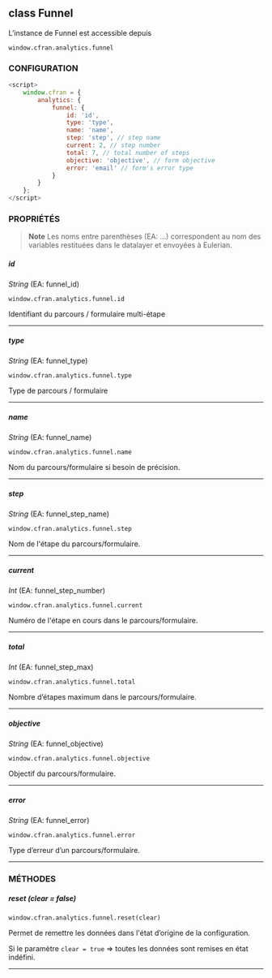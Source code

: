 ## class Funnel

L’instance de Funnel est accessible depuis

`window.cfran.analytics.funnel`

### CONFIGURATION

```javascript
<script>
    window.cfran = {
        analytics: {
            funnel: {
                id: 'id',
                type: 'type',
                name: 'name',
                step: 'step', // step name
                current: 2, // step number
                total: 7, // total number of steps
                objective: 'objective', // form objective
                error: 'email' // form's error type
            }
        }
    };
</script>
```

### PROPRIÉTÉS

> **Note**
> Les noms entre parenthèses (EA: …) correspondent au nom des variables restituées dans le datalayer et envoyées à Eulerian.


##### id

_String_ (EA: funnel\_id)

`window.cfran.analytics.funnel.id`

Identifiant du parcours / formulaire multi-étape

* * *

##### type

_String_ (EA: funnel\_type)

`window.cfran.analytics.funnel.type`

Type de parcours / formulaire

* * *

##### name

_String_ (EA: funnel\_name)

`window.cfran.analytics.funnel.name`

Nom du parcours/formulaire si besoin de précision.

* * *

##### step

_String_ (EA: funnel\_step\_name)

`window.cfran.analytics.funnel.step`

Nom de l'étape du parcours/formulaire.

* * *

##### current

_Int_ (EA: funnel\_step\_number)

`window.cfran.analytics.funnel.current`

Numéro de l'étape en cours dans le parcours/formulaire.

* * *

##### total

_Int_ (EA: funnel\_step\_max)

`window.cfran.analytics.funnel.total`

Nombre d’étapes maximum dans le parcours/formulaire.

* * *

##### objective

_String_ (EA: funnel\_objective)

`window.cfran.analytics.funnel.objective`

Objectif du parcours/formulaire.

* * *

##### error

_String_ (EA: funnel\_error)

`window.cfran.analytics.funnel.error`

Type d’erreur d’un parcours/formulaire.

* * *

### MÉTHODES

##### reset (clear = false)

`window.cfran.analytics.funnel.reset(clear)`

Permet de remettre les données dans l'état d’origine de la configuration.

Si le paramètre `clear = true` => toutes les données sont remises en état indéfini.

* * *

